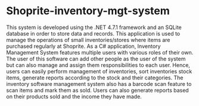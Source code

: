 # Shoprite-inventory-mgt-system
This system is developed using the .NET 4.7.1 framework and an SQLite database in order to store data and records. This application is used to manage the operations of small inventories/stores where items are purchased regularly at Shoprite. As a C# application, Inventory Management System features multiple users with various roles of their own. The user of this software can add other people as the user of the system but can also manage and assign them responsibilities to each user. Hence, users can easily perform management of inventories, sort inventories stock items, generate reports according to the stock and their categories. The inventory software management system also has a barcode scan feature to scan items and mark them as sold. Users can also generate reports based on their products sold and the income they have made.
